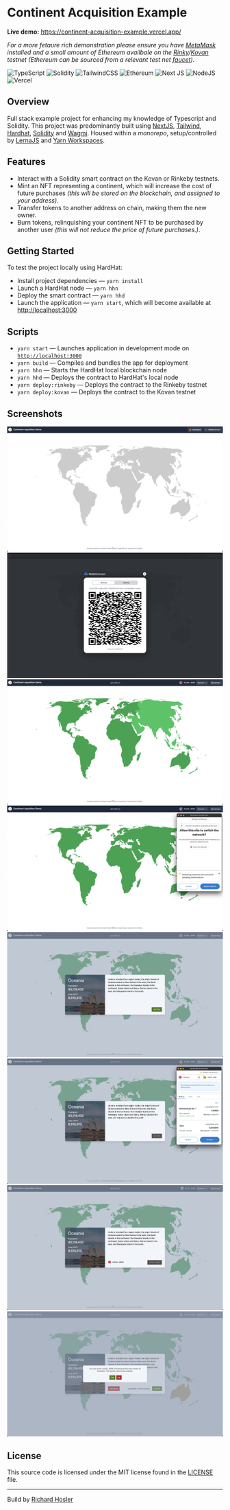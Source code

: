# Continent Acquisition Example

**Live demo:** https://continent-acquisition-example.vercel.app/

_For a more fetaure rich demonstration please ensure you have [MetaMask](https://metamask.io/) installed and a small amount of Ethereum availbale on the [Rinky](https://www.rinkeby.io/)/[Kovan](https://kovan-testnet.github.io/website/) testnet (Ethereum can be sourced from a relevant test net [faucet](https://rinkebyfaucet.com/))._

![TypeScript](https://img.shields.io/badge/typescript-%23007ACC.svg?style=for-the-badge&logo=typescript&logoColor=white) ![Solidity](https://img.shields.io/badge/Solidity-%23363636.svg?style=for-the-badge&logo=solidity&logoColor=white) ![TailwindCSS](https://img.shields.io/badge/tailwindcss-%2338B2AC.svg?style=for-the-badge&logo=tailwind-css&logoColor=white) ![Ethereum](https://img.shields.io/badge/Ethereum-3C3C3D?style=for-the-badge&logo=Ethereum&logoColor=white) ![Next JS](https://img.shields.io/badge/Next-black?style=for-the-badge&logo=next.js&logoColor=white) ![NodeJS](https://img.shields.io/badge/node.js-6DA55F?style=for-the-badge&logo=node.js&logoColor=white) ![Vercel](https://img.shields.io/badge/vercel-%23000000.svg?style=for-the-badge&logo=vercel&logoColor=white)

## Overview

Full stack example project for enhancing my knowledge of Typescript and Solidity. This project was predominantly built using [NextJS](https://nextjs.org/), [Tailwind](https://tailwindcss.com/), [Hardhat](https://hardhat.org/), [Solidity](https://soliditylang.org/) and [Wagmi](https://wagmi.sh/). Housed within a _monorepo_, setup/controlled by [LernaJS](https://lerna.js.org/) and [Yarn Workspaces](https://classic.yarnpkg.com/lang/en/docs/workspaces/).

## Features

- Interact with a Solidity smart contract on the Kovan or Rinkeby testnets.
- Mint an NFT representing a continent, which will increase the cost of future purchases
  _(this will be stored on the blockchain, and assigned to your address)_.
- Transfer tokens to another address on chain, making them the new owner.
- Burn tokens, relinquishing your continent NFT to be purchased by another user
  _(this will not reduce the price of future purchases.)_.

## Getting Started

To test the project locally using HardHat:

- Install project dependencies — `yarn install`
- Launch a HardHat node — `yarn hhn`
- Deploy the smart contract — `yarn hhd`
- Launch the application — `yarn start`, which will become available at [http://localhost:3000](http://localhost:3000/)

## Scripts

- `yarn start` — Launches application in development mode on [`http://localhost:3000`](http://localhost:3000/)
- `yarn build` — Compiles and bundles the app for deployment
- `yarn hhn` — Starts the HardHat local blockchain node
- `yarn hhd` — Deploys the contract to HardHat's local node
- `yarn deploy:rinkeby` — Deploys the contract to the Rinkeby testnet
- `yarn deploy:kovan` — Deploys the contract to the Kovan testnet

## Screenshots

![Unauthenticated route](https://github.com/richardhosler/continent-acquisition-example/blob/master/screenshots/unauthenticated-route.png)
![Wallet connect](https://github.com/richardhosler/continent-acquisition-example/blob/master/screenshots/wallet-connect.png)
![Authenticated route](https://github.com/richardhosler/continent-acquisition-example/blob/master/screenshots/authenticated-route.png)
![Network switching](https://github.com/richardhosler/continent-acquisition-example/blob/master/screenshots/network-switching.png)
![Continent](https://github.com/richardhosler/continent-acquisition-example/blob/master/screenshots/continent.png)
![Continent purchase](https://github.com/richardhosler/continent-acquisition-example/blob/master/screenshots/continent-purchase.png)
![Continent purchased](https://github.com/richardhosler/continent-acquisition-example/blob/master/screenshots/continent-purchased.png)
![Continent transfer](https://github.com/richardhosler/continent-acquisition-example/blob/master/screenshots/continent-transfer.png)

## License

This source code is licensed under the MIT license found in the [LICENSE](https://github.com/richardhosler/continent-acquisition-example/blob/master/LICENSE) file.

---

Build by [Richard Hosler](https://github.com/richardhosler)
